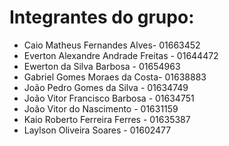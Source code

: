 # Integrantes do grupo:

* Caio Matheus Fernandes Alves- 01663452
* Everton Alexandre Andrade Freitas - 01644472
* Ewerton da Silva Barbosa - 01654963
* Gabriel Gomes Moraes da Costa- 01638883
* João Pedro Gomes da Silva - 01634749
* João Vitor Francisco Barbosa - 01634751
* João Vitor do Nascimento - 01631159
* Kaio Roberto Ferreira Ferres - 01635387
* Laylson Oliveira Soares - 01602477